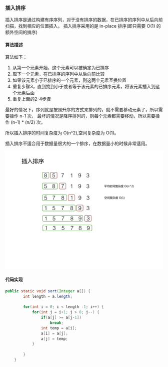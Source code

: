 ### 插入排序

插入排序是通过构建有序序列，对于没有排序的数据，在已排序的序列中从后向前扫描，找到相应的位置插入。
插入排序采用的是 in-place 排序(即只需要 O(1) 的额外空间的排序)



#### 算法描述

算法如下：

1. 从第一个元素开始，这个元素可以被确定为已排序
2. 取下一个元素，在已排序的序列中从后向前比较
3. 如果该元素小于已排序的一个元素，则这两个元素互换位置
4. 重复步骤3，直到找到小于或者等于该元素的已排序元素，将该元素插入到这个元素后面
5. 重复上面的2-4步骤

最好的情况下，序列就是按照升序的方式来排列的，就不需要移动元素了，所以需要操作 n-1 次，
最坏的情况是降序排列的，则每个元素都需要移动，所以需要操作 (n-1) * (n/2) 次。

所以插入排序的时间复杂度为 O(n^2),空间复杂度为 O(1)。

插入排序不适合用于数据量很大的一个排序，在数据量小的时候非常适用。

![算法图示](insertion.png)


#### 代码实现

```java
public static void sort(Integer a[]) {
        int length = a.length;
        
        for(int i = 0; i < length -1; i++) {
            for(int j = i+1; j > 0; j--) {
                if(a[j] >= a[j-1])
                    break;
                int temp = a[i];
                a[i] = a[j];
                a[j] = temp;
            }

        }
    }

```
